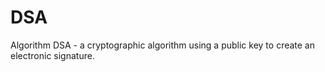 # DSA
Algorithm DSA - a cryptographic algorithm using a public key to create an electronic signature.
